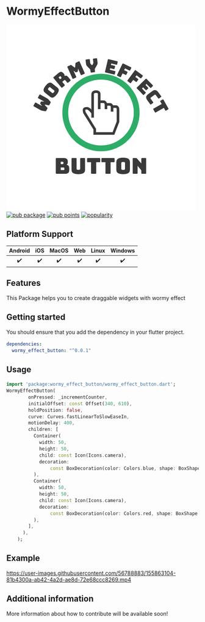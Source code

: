 # WormyEffectButton
![logo](logo.png)
[![pub package](https://img.shields.io/pub/v/wormy_effect_button.svg)](https://pub.dev/packages/wormy_effect_button)
[![pub points](https://badges.bar/wormy_effect_button/pub%20points)](https://pub.dev/packages/wormy_effect_button/score)
[![popularity](https://badges.bar/wormy_effect_button/popularity)](https://pub.dev/packages/wormy_effect_button/score)

## Platform Support

| Android | iOS | MacOS | Web | Linux | Windows |
| :-----: | :-: | :---: | :-: | :---: | :-----: |
|   ✔️    | ✔️  |  ✔️   | ✔️  |  ✔️   |   ✔️    |

## Features

This Package helps you to create draggable widgets with wormy effect

## Getting started

You should ensure that you add the dependency in your flutter project.
```yaml
dependencies:
  wormy_effect_button: "^0.0.1"
```
## Usage

```dart
import 'package:wormy_effect_button/wormy_effect_button.dart';
WormyEffectButton(
        onPressed: _incrementCounter,
        initialOffset: const Offset(340, 610),
        holdPosition: false,
        curve: Curves.fastLinearToSlowEaseIn,
        motionDelay: 400,
        children: [
          Container(
            width: 50,
            height: 50,
            child: const Icon(Icons.camera),
            decoration:
                const BoxDecoration(color: Colors.blue, shape: BoxShape.circle),
          ),
          Container(
            width: 50,
            height: 50,
            child: const Icon(Icons.camera),
            decoration:
                const BoxDecoration(color: Colors.red, shape: BoxShape.circle),
          ),
        ],
      ),
    );
```
## Example

https://user-images.githubusercontent.com/56788883/155863104-81b4300a-ab42-4a2d-ae8d-72e68ccc8269.mp4


## Additional information

More information about how to contribute will be available soon!
